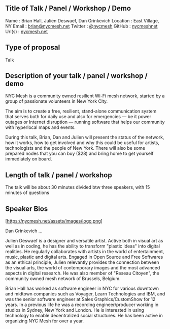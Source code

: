 ## Title of Talk / Panel / Workshop / Demo

Name : Brian Hall, Julien Deswaef, Dan Grinkevich
Location : East Village, NY
Email : brian@nycmesh.net
Twitter : [@nycmesh](https://twitter.com/nycmesh)
GitHub : [nycmeshnet](https://github.com/nycmeshnet)
Url(s) : [nycmesh.net](https://nycmesh.net/)
## Type of proposal

Talk

## Description of your talk / panel / workshop / demo

NYC Mesh is a community owned resilient Wi-Fi mesh network, started by a group of passionate volunteers in New York City.

The aim is to create a free, resilient, stand-alone communication system that serves both for daily use and also for emergencies — be it power outages or Internet disruption — running software that helps our community with hyperlocal maps and events.

During this talk, Brian, Dan and Julien will present the status of the network, how it works, how to get involved and why this could be useful for artists, technologists and the people of New York. There will also be some prepared nodes that you can buy ($28) and bring home to get yourself immediately on board.

## Length of talk / panel / workshop

The talk will be about 30 minutes divided btw three speakers, with 15 minutes of questions


## Speaker Bios

[https://nycmesh.net/assets/images/logo.png]

Dan Grinkevich ...

Julien Deswaef is a designer and versatile artist. Active both in visual art as well as in coding, he has the ability to transform "plastic ideas" into digital realities. He regularly collaborates with artists in the world of entertainment, music, plastic and digital arts. Engaged in Open Source and Free Softwares as an ethical principle, Julien relevantly provides the connection between the visual arts, the world of contemporary images and the most advanced aspects in digital research. He was also member of "Reseau Citoyen", the community owned mesh network of Brussels, Belgium.

Brian Hall has worked as software engineer in NYC for various downtown and midtown companies such as Voyager, Learn Technologies and IBM, and was the senior software engineer at Sales Graphics/CustomShow for 12 years. In a previous life he was a recording engineer/producer working in studios in Sydney, New York and London. He is interested in using technology to enable decentralized social structures. He has been active in organizing NYC Mesh for over a year.
